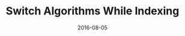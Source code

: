 ---
layout: post
title: "Switch Algorithms While Indexing"
excerpt: "coming soon.........."
date: 2016-08-05
status: publish
comments: true
share: true
categories:
- "R & D:Optimize Database Design"
tags:
- "RDBMS"
---
